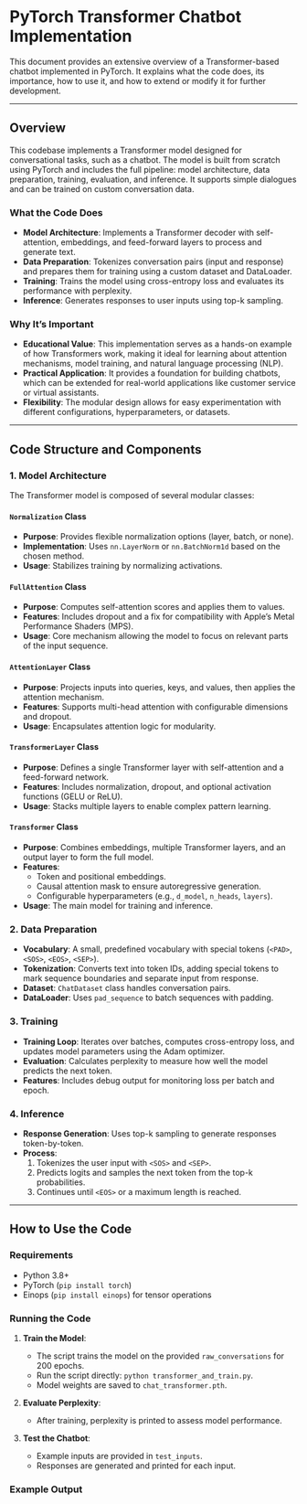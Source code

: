 # PyTorch Transformer Chatbot Implementation

This document provides an extensive overview of a Transformer-based chatbot implemented in PyTorch. It explains what the code does, its importance, how to use it, and how to extend or modify it for further development.

---

## Overview

This codebase implements a Transformer model designed for conversational tasks, such as a chatbot. The model is built from scratch using PyTorch and includes the full pipeline: model architecture, data preparation, training, evaluation, and inference. It supports simple dialogues and can be trained on custom conversation data.

### What the Code Does

- **Model Architecture**: Implements a Transformer decoder with self-attention, embeddings, and feed-forward layers to process and generate text.
- **Data Preparation**: Tokenizes conversation pairs (input and response) and prepares them for training using a custom dataset and DataLoader.
- **Training**: Trains the model using cross-entropy loss and evaluates its performance with perplexity.
- **Inference**: Generates responses to user inputs using top-k sampling.

### Why It’s Important

- **Educational Value**: This implementation serves as a hands-on example of how Transformers work, making it ideal for learning about attention mechanisms, model training, and natural language processing (NLP).
- **Practical Application**: It provides a foundation for building chatbots, which can be extended for real-world applications like customer service or virtual assistants.
- **Flexibility**: The modular design allows for easy experimentation with different configurations, hyperparameters, or datasets.

---

## Code Structure and Components

### 1. Model Architecture

The Transformer model is composed of several modular classes:

#### `Normalization` Class
- **Purpose**: Provides flexible normalization options (layer, batch, or none).
- **Implementation**: Uses `nn.LayerNorm` or `nn.BatchNorm1d` based on the chosen method.
- **Usage**: Stabilizes training by normalizing activations.

#### `FullAttention` Class
- **Purpose**: Computes self-attention scores and applies them to values.
- **Features**: Includes dropout and a fix for compatibility with Apple’s Metal Performance Shaders (MPS).
- **Usage**: Core mechanism allowing the model to focus on relevant parts of the input sequence.

#### `AttentionLayer` Class
- **Purpose**: Projects inputs into queries, keys, and values, then applies the attention mechanism.
- **Features**: Supports multi-head attention with configurable dimensions and dropout.
- **Usage**: Encapsulates attention logic for modularity.

#### `TransformerLayer` Class
- **Purpose**: Defines a single Transformer layer with self-attention and a feed-forward network.
- **Features**: Includes normalization, dropout, and optional activation functions (GELU or ReLU).
- **Usage**: Stacks multiple layers to enable complex pattern learning.

#### `Transformer` Class
- **Purpose**: Combines embeddings, multiple Transformer layers, and an output layer to form the full model.
- **Features**:
  - Token and positional embeddings.
  - Causal attention mask to ensure autoregressive generation.
  - Configurable hyperparameters (e.g., `d_model`, `n_heads`, `layers`).
- **Usage**: The main model for training and inference.

### 2. Data Preparation

- **Vocabulary**: A small, predefined vocabulary with special tokens (`<PAD>`, `<SOS>`, `<EOS>`, `<SEP>`).
- **Tokenization**: Converts text into token IDs, adding special tokens to mark sequence boundaries and separate input from response.
- **Dataset**: `ChatDataset` class handles conversation pairs.
- **DataLoader**: Uses `pad_sequence` to batch sequences with padding.

### 3. Training

- **Training Loop**: Iterates over batches, computes cross-entropy loss, and updates model parameters using the Adam optimizer.
- **Evaluation**: Calculates perplexity to measure how well the model predicts the next token.
- **Features**: Includes debug output for monitoring loss per batch and epoch.

### 4. Inference

- **Response Generation**: Uses top-k sampling to generate responses token-by-token.
- **Process**:
  1. Tokenizes the user input with `<SOS>` and `<SEP>`.
  2. Predicts logits and samples the next token from the top-k probabilities.
  3. Continues until `<EOS>` or a maximum length is reached.

---

## How to Use the Code

### Requirements
- Python 3.8+
- PyTorch (`pip install torch`)
- Einops (`pip install einops`) for tensor operations

### Running the Code
1. **Train the Model**:
   - The script trains the model on the provided `raw_conversations` for 200 epochs.
   - Run the script directly: `python transformer_and_train.py`.
   - Model weights are saved to `chat_transformer.pth`.

2. **Evaluate Perplexity**:
   - After training, perplexity is printed to assess model performance.

3. **Test the Chatbot**:
   - Example inputs are provided in `test_inputs`.
   - Responses are generated and printed for each input.

### Example Output
